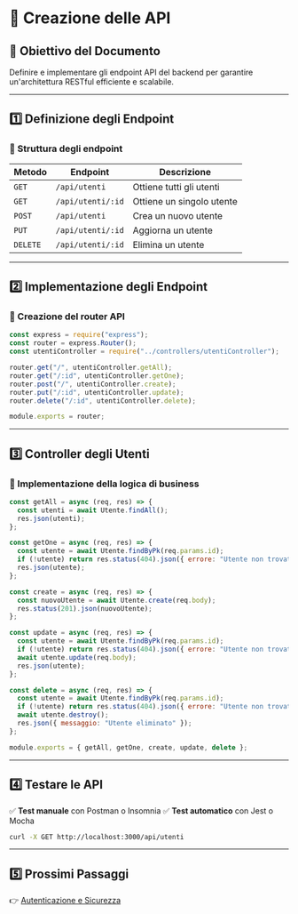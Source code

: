 # 📌 Creazione delle API

## 🎯 Obiettivo del Documento

Definire e implementare gli endpoint API del backend per garantire un'architettura RESTful efficiente e scalabile.

---

## 1️⃣ Definizione degli Endpoint

### 🔹 Struttura degli endpoint

|Metodo|Endpoint|Descrizione|
|---|---|---|
|`GET`|`/api/utenti`|Ottiene tutti gli utenti|
|`GET`|`/api/utenti/:id`|Ottiene un singolo utente|
|`POST`|`/api/utenti`|Crea un nuovo utente|
|`PUT`|`/api/utenti/:id`|Aggiorna un utente|
|`DELETE`|`/api/utenti/:id`|Elimina un utente|

---

## 2️⃣ Implementazione degli Endpoint

### 🔹 Creazione del router API

```js
const express = require("express");
const router = express.Router();
const utentiController = require("../controllers/utentiController");

router.get("/", utentiController.getAll);
router.get("/:id", utentiController.getOne);
router.post("/", utentiController.create);
router.put("/:id", utentiController.update);
router.delete("/:id", utentiController.delete);

module.exports = router;
```

---

## 3️⃣ Controller degli Utenti

### 🔹 Implementazione della logica di business

```js
const getAll = async (req, res) => {
  const utenti = await Utente.findAll();
  res.json(utenti);
};

const getOne = async (req, res) => {
  const utente = await Utente.findByPk(req.params.id);
  if (!utente) return res.status(404).json({ errore: "Utente non trovato" });
  res.json(utente);
};

const create = async (req, res) => {
  const nuovoUtente = await Utente.create(req.body);
  res.status(201).json(nuovoUtente);
};

const update = async (req, res) => {
  const utente = await Utente.findByPk(req.params.id);
  if (!utente) return res.status(404).json({ errore: "Utente non trovato" });
  await utente.update(req.body);
  res.json(utente);
};

const delete = async (req, res) => {
  const utente = await Utente.findByPk(req.params.id);
  if (!utente) return res.status(404).json({ errore: "Utente non trovato" });
  await utente.destroy();
  res.json({ messaggio: "Utente eliminato" });
};

module.exports = { getAll, getOne, create, update, delete };
```

---

## 4️⃣ Testare le API

✅ **Test manuale** con Postman o Insomnia ✅ **Test automatico** con Jest o Mocha

```sh
curl -X GET http://localhost:3000/api/utenti
```

---

## 5️⃣ Prossimi Passaggi

👉 [Autenticazione e Sicurezza](https://chatgpt.com/c/03_Implementazione/03_Autenticazione)